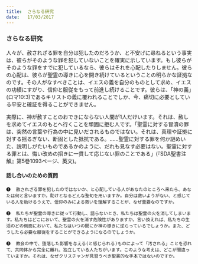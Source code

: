 ```yaml
---
title:  さらなる研究
date:   17/03/2017
---
```


### さらなる研究

人々が、赦されざる罪を自分は犯したのだろうか、と不安げに尋ねるという事実は、彼らがそのような罪を犯していないことを確実に示しています。もし彼らがそのような罪をすでに犯しているなら、彼らはそれを心配したりしません。彼らの心配は、彼らが聖霊の導きに心を開き続けているということの明らかな証拠なのです。その人がなすべきことは、イエスの義を自分のものとして求め、イエスの功績にすがり、信仰と服従をもって前進し続けることです。彼らは、「神の義」(ロマ10:3)であるキリストの義に覆われることでしか、今、痛切に必要としている平安と確証を得ることができません。

実際に、神が赦すことのおできにならない人間が1人だけいます。それは、赦しを求めてイエスのもとへ行くことを頑固に拒む人です。「聖霊に対する冒瀆の罪は、突然の言葉や行為の中に見いだされるものではない。それは、真理や証拠に対する揺るぎない、断固とした抵抗である。......聖霊に対する罪を何か謎めいた、説明しがたいものであるかのように、だれも見なす必要はない。聖霊に対する罪とは、悔い改めの招きに一貫して応じない罪のことである」(『SDA聖書注解』第5巻1093ページ、英文)。

#### 話し合いのための質問

`❶	赦されざる罪を犯したのではないか、と心配している人があなたのところへ来たら、あなたは何と言いますか。助けとなるどんな聖句を用いますか。自分は救いようがない、と感じている人を助けるうえで、信仰のみによる救いを理解することが、なぜ重要なのですか。`

`❷	私たちが聖霊の導きに従って行動し、語らないとき、私たちは聖霊の火を消してしまいます。私たちはどこにおいて、聖霊の火を消す危険性がありますか。言い換えれば、私たちの生活のどの側面において、私たちはいつの間にか神の導きに逆らっているでしょうか。また、どうしたら必要な服従をすることができるようになるのでしょうか。`

`❸	教会の中で、堕落した影響を与える(と感じられる)ものによって「汚される」ことを恐れて、共同体から完全に離れ、独立している人たちがいます。このような考えは、どこが間違っていますか。それは、なぜクリスチャンが見習うべき聖書的な手本ではないのですか。`
